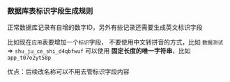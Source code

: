 ### 数据库表标识字段生成规则

正常数据库记录有自增的数字ID，另外有些记录还需要生成英文标识字段

比如现在`应用`表要增加一个`标识`字段，
不要使用中文转拼音的方式，比如 `数据测试` => `shu_ju_ce_shi_d4qbfwuf`
可以使用 **固定长度的唯一字符串**，比如 `app_t07o2yt58p`

优点：后续改名称可以不用去管标识字段内容
